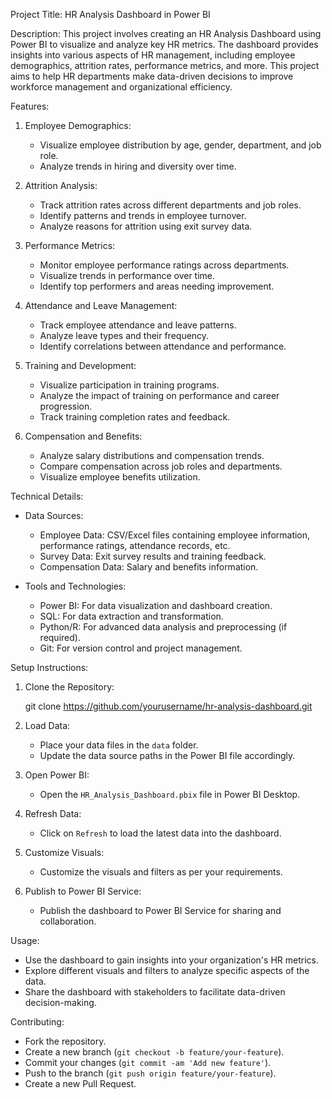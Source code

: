 Project Title: HR Analysis Dashboard in Power BI

Description:
This project involves creating an HR Analysis Dashboard using Power BI to visualize and analyze key HR metrics. The dashboard provides insights into various aspects of HR management, including employee demographics, attrition rates, performance metrics, and more. This project aims to help HR departments make data-driven decisions to improve workforce management and organizational efficiency.

Features:

1. Employee Demographics:
   - Visualize employee distribution by age, gender, department, and job role.
   - Analyze trends in hiring and diversity over time.

2. Attrition Analysis:
   - Track attrition rates across different departments and job roles.
   - Identify patterns and trends in employee turnover.
   - Analyze reasons for attrition using exit survey data.

3. Performance Metrics:
   - Monitor employee performance ratings across departments.
   - Visualize trends in performance over time.
   - Identify top performers and areas needing improvement.

4. Attendance and Leave Management:
   - Track employee attendance and leave patterns.
   - Analyze leave types and their frequency.
   - Identify correlations between attendance and performance.

5. Training and Development:
   - Visualize participation in training programs.
   - Analyze the impact of training on performance and career progression.
   - Track training completion rates and feedback.

6. Compensation and Benefits:
   - Analyze salary distributions and compensation trends.
   - Compare compensation across job roles and departments.
   - Visualize employee benefits utilization.

Technical Details:

- Data Sources:
  - Employee Data: CSV/Excel files containing employee information, performance ratings, attendance records, etc.
  - Survey Data: Exit survey results and training feedback.
  - Compensation Data: Salary and benefits information.

- Tools and Technologies:
  - Power BI: For data visualization and dashboard creation.
  - SQL: For data extraction and transformation.
  - Python/R: For advanced data analysis and preprocessing (if required).
  - Git: For version control and project management.

Setup Instructions:

1. Clone the Repository:
   
   git clone https://github.com/yourusername/hr-analysis-dashboard.git
   

2. Load Data:
   - Place your data files in the `data` folder.
   - Update the data source paths in the Power BI file accordingly.

3. Open Power BI:
   - Open the `HR_Analysis_Dashboard.pbix` file in Power BI Desktop.

4. Refresh Data:
   - Click on `Refresh` to load the latest data into the dashboard.

5. Customize Visuals:
   - Customize the visuals and filters as per your requirements.

6. Publish to Power BI Service:
   - Publish the dashboard to Power BI Service for sharing and collaboration.

Usage:

- Use the dashboard to gain insights into your organization's HR metrics.
- Explore different visuals and filters to analyze specific aspects of the data.
- Share the dashboard with stakeholders to facilitate data-driven decision-making.

Contributing:

- Fork the repository.
- Create a new branch (`git checkout -b feature/your-feature`).
- Commit your changes (`git commit -am 'Add new feature'`).
- Push to the branch (`git push origin feature/your-feature`).
- Create a new Pull Request.

